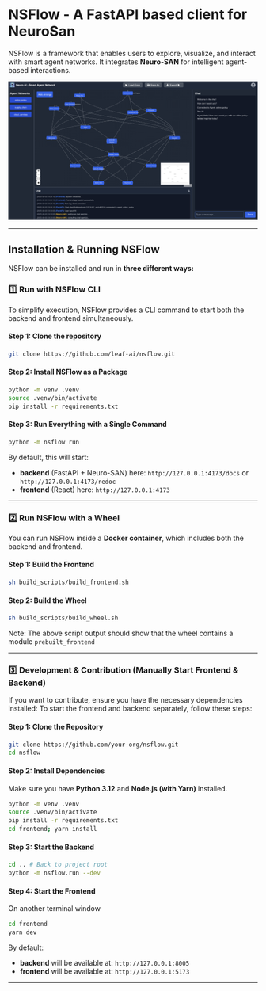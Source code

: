 # NSFlow - A FastAPI based client for NeuroSan

NSFlow is a framework that enables users to explore, visualize, and interact with smart agent networks. It integrates **Neuro-SAN** for intelligent agent-based interactions.

![Project Logo](docs/snapshot01.png)

---
## **Installation & Running NSFlow**

NSFlow can be installed and run in **three different ways:**

### **1️⃣ Run with NSFlow CLI**
To simplify execution, NSFlow provides a CLI command to start both the backend and frontend simultaneously.

#### **Step 1: Clone the repository**
```bash
git clone https://github.com/leaf-ai/nsflow.git
```

#### **Step 2: Install NSFlow as a Package**
```bash
python -m venv .venv
source .venv/bin/activate
pip install -r requirements.txt
```

#### **Step 3: Run Everything with a Single Command**
```bash
python -m nsflow run
```

By default, this will start:
- **backend** (FastAPI + Neuro-SAN) here: `http://127.0.0.1:4173/docs` or `http://127.0.0.1:4173/redoc`
- **frontend** (React) here: `http://127.0.0.1:4173`

---

### **2️⃣ Run NSFlow with a Wheel**
You can run NSFlow inside a **Docker container**, which includes both the backend and frontend.

#### **Step 1: Build the Frontend**
```bash
sh build_scripts/build_frontend.sh
```

#### **Step 2: Build the Wheel**
```bash
sh build_scripts/build_wheel.sh
```

Note: The above script output should show that the wheel contains a module `prebuilt_frontend`

---

### **3️⃣ Development & Contribution (Manually Start Frontend & Backend)**
If you want to contribute, ensure you have the necessary dependencies installed:
To start the frontend and backend separately, follow these steps:

#### **Step 1: Clone the Repository**
```bash
git clone https://github.com/your-org/nsflow.git
cd nsflow
```

#### **Step 2: Install Dependencies**
Make sure you have **Python 3.12** and **Node.js (with Yarn)** installed.

```bash
python -m venv .venv
source .venv/bin/activate
pip install -r requirements.txt
cd frontend; yarn install
```

#### **Step 3: Start the Backend**
```bash
cd .. # Back to project root
python -m nsflow.run --dev
```

#### **Step 4: Start the Frontend**
On another terminal window
```bash
cd frontend
yarn dev
```

By default:
- **backend** will be available at: `http://127.0.0.1:8005`
- **frontend** will be available at: `http://127.0.0.1:5173`

---
